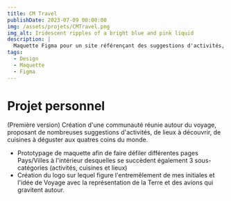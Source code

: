 ```yaml
---
title: CM Travel
publishDate: 2023-07-09 00:00:00
img: /assets/projets/CMTravel.png
img_alt: Iridescent ripples of a bright blue and pink liquid
description: |
  Maquette Figma pour un site référençant des suggestions d'activités, de cuisines et de lieux à visiter. 
tags:
  - Design
  - Maquette
  - Figma
---
```


# Projet personnel
(Première version) 
Création d'une communauté réunie autour du voyage, proposant de nombreuses suggestions d'activités, de lieux à découvrir, de cuisines à déguster aux quatres coins du monde.

- Prototypage de maquette afin de faire défiler différentes pages Pays/Villes à l'intérieur desquelles se succèdent également 3 sous-catégories (activités, cuisines et lieux)
- Création du logo sur lequel figure l'entremêlement de mes initiales et l'idée de Voyage avec la représentation de la Terre et des avions qui gravitent autour. 
